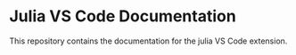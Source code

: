 # Julia VS Code Documentation

This repository contains the documentation for the julia VS Code extension.